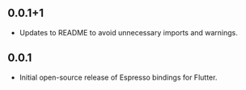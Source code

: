 ## 0.0.1+1

* Updates to README to avoid unnecessary imports and warnings.

## 0.0.1

* Initial open-source release of Espresso bindings for Flutter.
